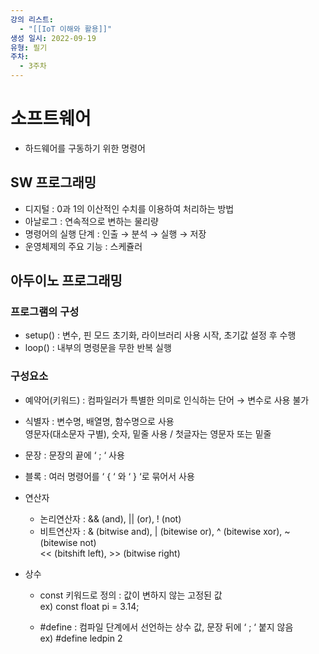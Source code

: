 ```yaml
---
강의 리스트:
  - "[[IoT 이해와 활용]]"
생성 일시: 2022-09-19
유형: 필기
주차:
  - 3주차
---
```

# 소프트웨어

- 하드웨어를 구동하기 위한 명령어

## SW 프로그래밍

- 디지털 : 0과 1의 이산적인 수치를 이용하여 처리하는 방법
- 아날로그 : 연속적으로 변하는 물리량
- 명령어의 실행 단계 : 인출 → 분석 → 실행 → 저장
- 운영체제의 주요 기능 : 스케쥴러

  

## 아두이노 프로그래밍

### 프로그램의 구성

- setup() : 변수, 핀 모드 초기화, 라이브러리 사용 시작, 초기값 설정 후 수행
- loop() : 내부의 명령문을 무한 반복 실행

### 구성요소

- 예약어(키워드) : 컴파일러가 특별한 의미로 인식하는 단어 → 변수로 사용 불가
- 식별자 : 변수명, 배열명, 함수명으로 사용  
    영문자(대소문자 구별), 숫자, 밑줄 사용 / 첫글자는 영문자 또는 밑줄  
    
- 문장 : 문장의 끝에 ‘ ; ‘ 사용
- 블록 : 여러 명령어를 ‘ { ‘ 와 ‘ } ‘로 묶어서 사용
- 연산자
    - 논리연산자 : && (and), || (or), ! (not)
    - 비트연산자 : & (bitwise and), | (bitewise or), ^ (bitewise xor), ~ (bitewise not)  
        << (bitshift left), >> (bitwise right)  
        
- 상수
    - const 키워드로 정의 : 값이 변하지 않는 고정된 값  
        ex) const float pi = 3.14;  
        
    - \#define : 컴파일 단계에서 선언하는 상수 값, 문장 뒤에 ‘ ; ‘ 붙지 않음  
        ex) \#define ledpin 2